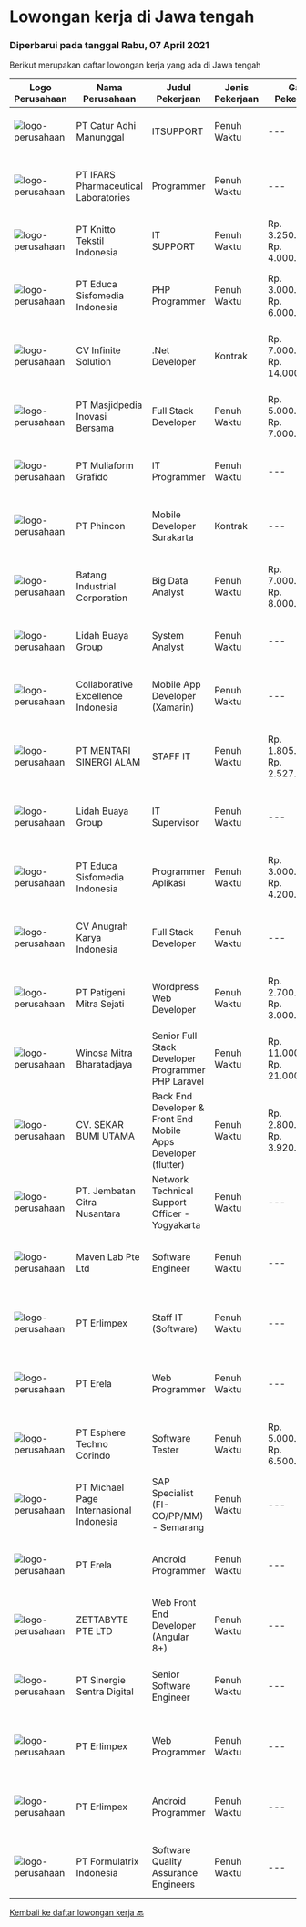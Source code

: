 
  # Lowongan kerja di Jawa tengah

  ### Diperbarui pada tanggal Rabu, 07 April 2021

  Berikut merupakan daftar lowongan kerja yang ada di Jawa tengah

  |Logo Perusahaan | Nama Perusahaan | Judul Pekerjaan | Jenis Pekerjaan | Gaji Pekerjaan | Lokasi | Deskripsi | Tanggal diunggah | Pranala |
  | -------------- | --------------- | --------------- | --------- | --------- | -------------- | ------- | ----------- | ----------- |
  |![logo-perusahaan](https://us.123rf.com/450wm/pavelstasevich/pavelstasevich1811/pavelstasevich181101027/112815900-stock-vector-no-image-available-icon-flat-vector.jpg?ver=6)|PT Catur Adhi Manunggal|ITSUPPORT|Penuh Waktu|---|Semarang|Pendidikan minimal S1 jurusan teknik komputer atau bidang lain terkait IT Berpengalaman miimal 1 tahun di bidang IT Menguasai perangkat komputer,...|Selasa, 06 April 2021|https://www.jobstreet.co.id/id/job/itsupport-3499178?token=0~feb6a184-115a-4f45-bcdb-9885c3acb368&sectionRank=1&jobId=jobstreet-id-job-3499178|
|![logo-perusahaan](https://image-service-cdn.seek.com.au/c467d02182ce7d0d01387bfb429462e7a7b596dd/ee4dce1061f3f616224767ad58cb2fc751b8d2dc)|PT IFARS Pharmaceutical Laboratories|Programmer|Penuh Waktu|---|Surakarta|Gambaran Pekerjaan : Membuat program untuk kebutuhan perusahaan Memformulasikan spesifikasi program dan basic prototypes Mentransformasikan desain dan...|Selasa, 06 April 2021|https://www.jobstreet.co.id/id/job/programmer-3499138?token=0~feb6a184-115a-4f45-bcdb-9885c3acb368&sectionRank=2&jobId=jobstreet-id-job-3499138|
|![logo-perusahaan](https://image-service-cdn.seek.com.au/5a3d5430eb099e42a1ce640fa948c29f65f97744/ee4dce1061f3f616224767ad58cb2fc751b8d2dc)|PT Knitto Tekstil Indonesia|IT SUPPORT|Penuh Waktu|Rp. 3.250.000-Rp. 4.000.000|Semarang|Tugas dan Tanggung Jawab Melakukan pemeliharaan sistem secara keseluruhan, seperti hardware dan software Melakukan pemeliharaan infrastruktur jaringan...|Selasa, 06 April 2021|https://www.jobstreet.co.id/id/job/it-support-3499096?token=0~feb6a184-115a-4f45-bcdb-9885c3acb368&sectionRank=3&jobId=jobstreet-id-job-3499096|
|![logo-perusahaan](https://image-service-cdn.seek.com.au/872af7f35e2bafa2702dfbaf22e420655702092f/ee4dce1061f3f616224767ad58cb2fc751b8d2dc)|PT Educa Sisfomedia Indonesia|PHP Programmer|Penuh Waktu|Rp. 3.000.000-Rp. 6.000.000|Salatiga|Kebutuhan Dasar Menguasai pemrograman dasar dan PBO PHP Menguasai query MySQL dan Rest-API Memiliki logika dan matematika yang kuat Terbiasa...|Senin, 05 April 2021|https://www.jobstreet.co.id/id/job/php-programmer-3498632?token=0~feb6a184-115a-4f45-bcdb-9885c3acb368&sectionRank=4&jobId=jobstreet-id-job-3498632|
|![logo-perusahaan](https://image-service-cdn.seek.com.au/2e0e72e0535e59954e109dd6ef9f8dbff50c0179/ee4dce1061f3f616224767ad58cb2fc751b8d2dc)|CV Infinite Solution|.Net Developer|Kontrak|Rp. 7.000.000-Rp. 14.000.000|Jawa Tengah|Position: .Net Developer (Front End / Back End / Full Stack)Placement: Default = Remote / WFH, Onsite when neededWorks from home is our advantage,...|Selasa, 06 April 2021|https://www.jobstreet.co.id/id/job/net-developer-3498757?token=0~feb6a184-115a-4f45-bcdb-9885c3acb368&sectionRank=5&jobId=jobstreet-id-job-3498757|
|![logo-perusahaan](https://image-service-cdn.seek.com.au/a7fc15baf7bc728f194cfa40a661b9eef5aacc89/ee4dce1061f3f616224767ad58cb2fc751b8d2dc)|PT Masjidpedia Inovasi Bersama|Full Stack Developer|Penuh Waktu|Rp. 5.000.000-Rp. 7.000.000|Surakarta|What you’ll do: You’ll build from the scratch and maintain websites and web application You design the databases schema based on business...|Senin, 05 April 2021|https://www.jobstreet.co.id/id/job/full-stack-developer-3498510?token=0~feb6a184-115a-4f45-bcdb-9885c3acb368&sectionRank=6&jobId=jobstreet-id-job-3498510|
|![logo-perusahaan](https://image-service-cdn.seek.com.au/f1fb0c938a27e0e3ace4d46818a95b03dd8263c8/ee4dce1061f3f616224767ad58cb2fc751b8d2dc)|PT Muliaform Grafido|IT Programmer|Penuh Waktu|---|Semarang|Syarat : Usia maksimal 30 Tahun Minimal D3 Teknik Informatika (Programming) Menguasai VB.NET &amp; Menguasai SQL Server Jujur, rajin dan bertanggung...|Minggu, 04 April 2021|https://www.jobstreet.co.id/id/job/it-programmer-3491726?token=0~feb6a184-115a-4f45-bcdb-9885c3acb368&sectionRank=7&jobId=jobstreet-id-job-3491726|
|![logo-perusahaan](https://image-service-cdn.seek.com.au/109df7840840de23c3be3e84e1ebf021f9dbee84/ee4dce1061f3f616224767ad58cb2fc751b8d2dc)|PT Phincon|Mobile Developer Surakarta|Kontrak|---|Surakarta|Responsibilities:  Creates solutions by developing, implementing, and maintaining Java based components and interfaces Designs and develops user...|Senin, 05 April 2021|https://www.jobstreet.co.id/id/job/mobile-developer-surakarta-3497985?token=0~feb6a184-115a-4f45-bcdb-9885c3acb368&sectionRank=8&jobId=jobstreet-id-job-3497985|
|![logo-perusahaan](https://image-service-cdn.seek.com.au/6390d1b5733cf0f1eff04e2ea93a0fca3cd70b98/ee4dce1061f3f616224767ad58cb2fc751b8d2dc)|Batang Industrial Corporation|Big Data Analyst|Penuh Waktu|Rp. 7.000.000-Rp. 8.000.000|Jawa Tengah|Job Spec:1.   Usia maksimal 35 tahun.2.   Pendidikan minimal S1 Statistika.3.   Pengalaman minimal tiga tahun dalam menganalisa data dan informasi...|Sabtu, 03 April 2021|https://www.jobstreet.co.id/id/job/big-data-analyst-3497163?token=0~feb6a184-115a-4f45-bcdb-9885c3acb368&sectionRank=9&jobId=jobstreet-id-job-3497163|
|![logo-perusahaan](https://image-service-cdn.seek.com.au/a2cbe288627607bd25627c1d34ed35667e492e04/ee4dce1061f3f616224767ad58cb2fc751b8d2dc)|Lidah Buaya Group|System Analyst|Penuh Waktu|---|Magelang|Deskripsi Pekerjaan:·        Membuat proses analis dari proses bisnis yang sedang berjalan untuk kemudian dikembangkan menjadi sebuah...|Jumat, 02 April 2021|https://www.jobstreet.co.id/id/job/system-analyst-3489599?token=0~feb6a184-115a-4f45-bcdb-9885c3acb368&sectionRank=10&jobId=jobstreet-id-job-3489599|
|![logo-perusahaan](https://image-service-cdn.seek.com.au/00c268b58ba99fc65b0b0108dd8e2d7068acfb74/ee4dce1061f3f616224767ad58cb2fc751b8d2dc)|Collaborative Excellence Indonesia|Mobile App Developer (Xamarin)|Penuh Waktu|---|Jawa Tengah|Responsibilities: Capable of understanding and delivering development according to plan Understanding software development lifecycle, solution,...|Minggu, 04 April 2021|https://www.jobstreet.co.id/id/job/mobile-app-developer-xamarin-3491764?token=0~feb6a184-115a-4f45-bcdb-9885c3acb368&sectionRank=11&jobId=jobstreet-id-job-3491764|
|![logo-perusahaan](https://us.123rf.com/450wm/pavelstasevich/pavelstasevich1811/pavelstasevich181101027/112815900-stock-vector-no-image-available-icon-flat-vector.jpg?ver=6)|PT MENTARI SINERGI ALAM|STAFF IT|Penuh Waktu|Rp. 1.805.000-Rp. 2.527.000|Kulon Progo|PT. Mentari Sinergi Alam adalah perusahaan yang memproduksi Pupuk hayati untuk perkebunan kelapa sawit., membuka lowongan kerja untuk menempati posisi...|Kamis, 01 April 2021|https://www.jobstreet.co.id/id/job/staff-it-3487994?token=0~feb6a184-115a-4f45-bcdb-9885c3acb368&sectionRank=12&jobId=jobstreet-id-job-3487994|
|![logo-perusahaan](https://image-service-cdn.seek.com.au/a2cbe288627607bd25627c1d34ed35667e492e04/ee4dce1061f3f616224767ad58cb2fc751b8d2dc)|Lidah Buaya Group|IT Supervisor|Penuh Waktu|---|Magelang|Deskripsi Pekerjaan·        Membuat timeline pengerjaan pembangunan aplikasi·        Memastikan proses pekerjaan sesuai dengan timeline yang sudah...|Jumat, 02 April 2021|https://www.jobstreet.co.id/id/job/it-supervisor-3489606?token=0~feb6a184-115a-4f45-bcdb-9885c3acb368&sectionRank=13&jobId=jobstreet-id-job-3489606|
|![logo-perusahaan](https://image-service-cdn.seek.com.au/872af7f35e2bafa2702dfbaf22e420655702092f/ee4dce1061f3f616224767ad58cb2fc751b8d2dc)|PT Educa Sisfomedia Indonesia|Programmer Aplikasi|Penuh Waktu|Rp. 3.000.000-Rp. 4.200.000|Salatiga|Kebutuhan Dasar Menguasai pemrograman dasar Dart Dapat mengembangkan antarmuka dan logika apps berbasis Flutter Memiliki pengetahuan dasar tentang...|Kamis, 01 April 2021|https://www.jobstreet.co.id/id/job/programmer-aplikasi-3488212?token=0~feb6a184-115a-4f45-bcdb-9885c3acb368&sectionRank=14&jobId=jobstreet-id-job-3488212|
|![logo-perusahaan](https://image-service-cdn.seek.com.au/ce4d4ab03a6fec7c586357354e67f460216c540a/ee4dce1061f3f616224767ad58cb2fc751b8d2dc)|CV Anugrah Karya Indonesia|Full Stack Developer|Penuh Waktu|---|Semarang|Skills &amp; Requirement : Previous working experience as a PHP Developer for 2 years. Bachelor degree majoring in Information Technology/Computer...|Jumat, 02 April 2021|https://www.jobstreet.co.id/id/job/full-stack-developer-3489639?token=0~feb6a184-115a-4f45-bcdb-9885c3acb368&sectionRank=15&jobId=jobstreet-id-job-3489639|
|![logo-perusahaan](https://image-service-cdn.seek.com.au/4f03855ca553d3ec5f734c789b1bf554dd30b765/ee4dce1061f3f616224767ad58cb2fc751b8d2dc)|PT Patigeni Mitra Sejati|Wordpress Web Developer|Penuh Waktu|Rp. 2.700.000-Rp. 3.000.000|Semarang|Anda memiliki ide-ide kreatif yang out of the box? Mungkin, Anda-lah yang kami cari! Kualifikasi: Usia maksimal 25 tahun Memiliki pengalaman minimal 1...|Kamis, 01 April 2021|https://www.jobstreet.co.id/id/job/wordpress-web-developer-3483260?token=0~feb6a184-115a-4f45-bcdb-9885c3acb368&sectionRank=16&jobId=jobstreet-id-job-3483260|
|![logo-perusahaan](https://image-service-cdn.seek.com.au/cd823704551af28e73a2059691a6e200c86b8a5f/ee4dce1061f3f616224767ad58cb2fc751b8d2dc)|Winosa Mitra Bharatadjaya|Senior Full Stack Developer Programmer PHP Laravel|Penuh Waktu|Rp. 11.000.000-Rp. 21.000.000|Jawa Tengah|Our office is based in Bandar Lampung and candidates are expected to move to Bandar Lampung. Successful candidates: Have at least 5 years of...|Senin, 05 April 2021|https://www.jobstreet.co.id/id/job/senior-full-stack-developer-programmer-php-laravel-3497570?token=0~feb6a184-115a-4f45-bcdb-9885c3acb368&sectionRank=17&jobId=jobstreet-id-job-3497570|
|![logo-perusahaan](https://image-service-cdn.seek.com.au/6f6d0b01f6cdc9b31f0adde021d91042355f144e/ee4dce1061f3f616224767ad58cb2fc751b8d2dc)|CV. SEKAR BUMI UTAMA|Back End Developer & Front End Mobile Apps Developer (flutter)|Penuh Waktu|Rp. 2.800.000-Rp. 3.920.000|Semarang|Front End DeveloperKeahlian : 1.     Menguasai web programming (PHP, HTML, JAVASCRIPT,CSS)2.     Memahami tentang DBMS ( Postgre, SQLserver atau...|Selasa, 30 Maret 2021|https://www.jobstreet.co.id/id/job/back-end-developer-front-end-mobile-apps-developer-flutter-3481408?token=0~feb6a184-115a-4f45-bcdb-9885c3acb368&sectionRank=18&jobId=jobstreet-id-job-3481408|
|![logo-perusahaan](https://image-service-cdn.seek.com.au/22e16cd4a129a334a91efcae05859ab1b8b5d639/ee4dce1061f3f616224767ad58cb2fc751b8d2dc)|PT. Jembatan Citra Nusantara|Network Technical Support Officer - Yogyakarta|Penuh Waktu|---|Jawa Tengah|Bertanggung jawab melakukan konfigurasi dan monitoring jaringan Kualifikasi : Usia maksimal 28 tahun Pendidikan minimal SMK /D3/S1 (lebih diutamakan...|Selasa, 30 Maret 2021|https://www.jobstreet.co.id/id/job/network-technical-support-officer-yogyakarta-3494566?token=0~feb6a184-115a-4f45-bcdb-9885c3acb368&sectionRank=19&jobId=jobstreet-id-job-3494566|
|![logo-perusahaan](https://image-service-cdn.seek.com.au/ccc49044bb9d01baabbf8a82f928a14bc75145f2/ee4dce1061f3f616224767ad58cb2fc751b8d2dc)|Maven Lab Pte Ltd|Software Engineer|Penuh Waktu|---|Jawa Tengah|Maven Lab is currently looking for a motivated, passionate and experienced developer to join our Product team. You are expected to be well-versed on...|Selasa, 30 Maret 2021|https://www.jobstreet.co.id/id/job/software-engineer-3481580?token=0~feb6a184-115a-4f45-bcdb-9885c3acb368&sectionRank=20&jobId=jobstreet-id-job-3481580|
|![logo-perusahaan](https://image-service-cdn.seek.com.au/66d333d64417176f9bb3a910e3488f291311505e/ee4dce1061f3f616224767ad58cb2fc751b8d2dc)|PT Erlimpex|Staff IT (Software)|Penuh Waktu|---|Semarang|Kandidat harus memiliki setidaknya Gelar Sarjana di Teknik (Komputer/Telekomunikasi) atau setara. Setidaknya memiliki 2 tahun pengalaman dalam bidang...|Senin, 29 Maret 2021|https://www.jobstreet.co.id/id/job/staff-it-software-3492671?token=0~feb6a184-115a-4f45-bcdb-9885c3acb368&sectionRank=21&jobId=jobstreet-id-job-3492671|
|![logo-perusahaan](https://image-service-cdn.seek.com.au/cc8d8c9f0ba1f73a44b17955bdd729eab0a12a93/ee4dce1061f3f616224767ad58cb2fc751b8d2dc)|PT Erela|Web Programmer|Penuh Waktu|---|Semarang|Kualifikasi: Minimal S1 Menguasai PHP  Menguasai teknik pemrograman dengan baik (PHP &amp; MYSQL)  Menguasai HTML, CSS, Javascript, Jquery Terbiasa...|Selasa, 30 Maret 2021|https://www.jobstreet.co.id/id/job/web-programmer-3493868?token=0~feb6a184-115a-4f45-bcdb-9885c3acb368&sectionRank=22&jobId=jobstreet-id-job-3493868|
|![logo-perusahaan](https://image-service-cdn.seek.com.au/ecf6f058e2b0dd1397eb13a4c78ddb6a36d3aae1/ee4dce1061f3f616224767ad58cb2fc751b8d2dc)|PT Esphere Techno Corindo|Software Tester|Penuh Waktu|Rp. 5.000.000-Rp. 6.500.000|Jawa Tengah|Kandidat harus memiliki setidaknya SMA, Diploma, Gelar Sarjana di Ilmu Komputer/Teknologi Informasi atau setara. Setidaknya memiliki 2 tahun...|Selasa, 30 Maret 2021|https://www.jobstreet.co.id/id/job/software-tester-3493881?token=0~feb6a184-115a-4f45-bcdb-9885c3acb368&sectionRank=23&jobId=jobstreet-id-job-3493881|
|![logo-perusahaan](https://image-service-cdn.seek.com.au/657f85c79c58adac67ad96b045d92b4dfd1e2e81/ee4dce1061f3f616224767ad58cb2fc751b8d2dc)|PT Michael Page Internasional Indonesia|SAP Specialist (FI-CO/PP/MM) - Semarang|Penuh Waktu|---|Semarang|SAP Specialist (FI-CO/PP/MM) Client Details Leading multinational manufacturer Description Responsibilities; Align with HQ requirement for SAP system...|Rabu, 31 Maret 2021|https://www.jobstreet.co.id/id/job/sap-specialist-fi-co-pp-mm-semarang-3495583?token=0~feb6a184-115a-4f45-bcdb-9885c3acb368&sectionRank=24&jobId=jobstreet-id-job-3495583|
|![logo-perusahaan](https://image-service-cdn.seek.com.au/cc8d8c9f0ba1f73a44b17955bdd729eab0a12a93/ee4dce1061f3f616224767ad58cb2fc751b8d2dc)|PT Erela|Android Programmer|Penuh Waktu|---|Semarang|Kualifikasi: Minimal S1 Teknik Informatika Menguasai Android Studio, Java, JSON,PHP Menguasai HTML, CSS, Javascript, Jquery Menguasai teknik...|Selasa, 30 Maret 2021|https://www.jobstreet.co.id/id/job/android-programmer-3493870?token=0~feb6a184-115a-4f45-bcdb-9885c3acb368&sectionRank=25&jobId=jobstreet-id-job-3493870|
|![logo-perusahaan](https://image-service-cdn.seek.com.au/909d2b6daa6c230f1ab554aafada070bb2ff77b4/ee4dce1061f3f616224767ad58cb2fc751b8d2dc)|ZETTABYTE PTE LTD|Web Front End Developer (Angular 8+)|Penuh Waktu|---|Surakarta|Company Introduction Zettabyte is a software development company that focuses on the education sector. We work together with our multicultural team...|Senin, 29 Maret 2021|https://www.jobstreet.co.id/id/job/web-front-end-developer-angular-8-3493270?token=0~feb6a184-115a-4f45-bcdb-9885c3acb368&sectionRank=26&jobId=jobstreet-id-job-3493270|
|![logo-perusahaan](https://image-service-cdn.seek.com.au/6bb0ed297943a3ae8f0fc5afffb2deb4cb47452b/ee4dce1061f3f616224767ad58cb2fc751b8d2dc)|PT Sinergie Sentra Digital|Senior Software Engineer|Penuh Waktu|---|Semarang|Responsibilities: Responsible to design technical solutions Responsible to deliver high-quality codes on time Responsible to review software code for...|Rabu, 31 Maret 2021|https://www.jobstreet.co.id/id/job/senior-software-engineer-3482703?token=0~feb6a184-115a-4f45-bcdb-9885c3acb368&sectionRank=27&jobId=jobstreet-id-job-3482703|
|![logo-perusahaan](https://image-service-cdn.seek.com.au/66d333d64417176f9bb3a910e3488f291311505e/ee4dce1061f3f616224767ad58cb2fc751b8d2dc)|PT Erlimpex|Web Programmer|Penuh Waktu|---|Semarang|Kandidat harus memiliki setidaknya Gelar Sarjana di Teknik (Komputer/Telekomunikasi) atau setara. Setidaknya memiliki 2 tahun pengalaman dalam bidang...|Senin, 29 Maret 2021|https://www.jobstreet.co.id/id/job/web-programmer-3492701?token=0~feb6a184-115a-4f45-bcdb-9885c3acb368&sectionRank=28&jobId=jobstreet-id-job-3492701|
|![logo-perusahaan](https://image-service-cdn.seek.com.au/66d333d64417176f9bb3a910e3488f291311505e/ee4dce1061f3f616224767ad58cb2fc751b8d2dc)|PT Erlimpex|Android Programmer|Penuh Waktu|---|Semarang|Kandidat harus memiliki setidaknya Gelar Sarjana di Teknik (Komputer/Telekomunikasi) atau setara. Setidaknya memiliki 2 tahun pengalaman dalam bidang...|Senin, 29 Maret 2021|https://www.jobstreet.co.id/id/job/android-programmer-3492703?token=0~feb6a184-115a-4f45-bcdb-9885c3acb368&sectionRank=29&jobId=jobstreet-id-job-3492703|
|![logo-perusahaan](https://image-service-cdn.seek.com.au/e05135195aa2b8f6257a005705142cdd7fa0c196/ee4dce1061f3f616224767ad58cb2fc751b8d2dc)|PT Formulatrix Indonesia|Software Quality Assurance Engineers|Penuh Waktu|---|Salatiga|Job Description: Involved in planning and implementing strategies for quality management and testing. Executing all levels of testing (System,...|Senin, 29 Maret 2021|https://www.jobstreet.co.id/id/job/software-quality-assurance-engineers-3492736?token=0~feb6a184-115a-4f45-bcdb-9885c3acb368&sectionRank=30&jobId=jobstreet-id-job-3492736|


  [Kembali ke daftar lowongan kerja 🔙](../README.md#daftar-lowongan-kerja)
  